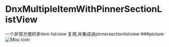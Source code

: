 # DnxMultipleItemWithPinnerSectionListView
一个非常方便的多item listview 复用,并集成进pinnersectionlistview
###picture
![Mou icon](http://dnxother-cn.oss-cn-shanghai.aliyuncs.com/small.gif)

